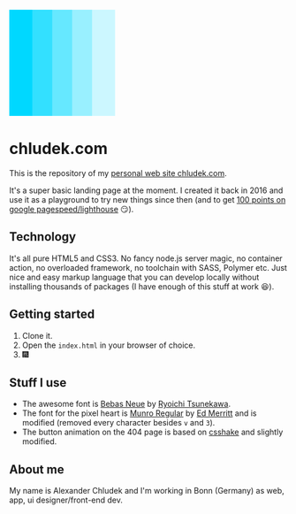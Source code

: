 ![chludek.com Favicon](apple-touch-icon.png)

# chludek.com
This is the repository of my [personal web site chludek.com](https://chludek.com).

It's a super basic landing page at the moment. I created it back in 2016 and use it as a playground to try new things since then (and to get [100 points on google pagespeed/lighthouse](https://developers.google.com/speed/pagespeed/insights/?url=chludek.com) :smirk:).

## Technology
It's all pure HTML5 and CSS3. No fancy node.js server magic, no container action, no overloaded framework, no toolchain with SASS, Polymer etc. Just nice and easy markup language that you can develop locally without installing thousands of packages (I have enough of this stuff at work :satisfied:).

## Getting started
1. Clone it.
2. Open the `index.html` in your browser of choice.
3. :fireworks:

## Stuff I use
* The awesome font is [Bebas Neue](https://github.com/dharmatype/Bebas-Neue) by [Ryoichi Tsunekawa](http://dharmatype.com).
* The font for the pixel heart is [Munro Regular](http://tenbytwenty.com#munro) by [Ed Merritt](http://edmerritt.com) and is modified (removed every character besides `v` and `3`).
* The button animation on the 404 page is based on [csshake](https://github.com/elrumordelaluz/csshake) and slightly modified.

## About me
My name is Alexander Chludek and I'm working in Bonn (Germany) as web, app, ui designer/front-end dev.
